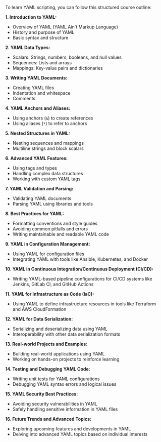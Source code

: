 To learn YAML scripting, you can follow this structured course outline:

**1. Introduction to YAML:**
   - Overview of YAML (YAML Ain't Markup Language)
   - History and purpose of YAML
   - Basic syntax and structure
   
**2. YAML Data Types:**
   - Scalars: Strings, numbers, booleans, and null values
   - Sequences: Lists and arrays
   - Mappings: Key-value pairs and dictionaries
   
**3. Writing YAML Documents:**
   - Creating YAML files
   - Indentation and whitespace
   - Comments
   
**4. YAML Anchors and Aliases:**
   - Using anchors (`&`) to create references
   - Using aliases (`*`) to refer to anchors
   
**5. Nested Structures in YAML:**
   - Nesting sequences and mappings
   - Multiline strings and block scalars
   
**6. Advanced YAML Features:**
   - Using tags and types
   - Handling complex data structures
   - Working with custom YAML tags
   
**7. YAML Validation and Parsing:**
   - Validating YAML documents
   - Parsing YAML using libraries and tools
   
**8. Best Practices for YAML:**
   - Formatting conventions and style guides
   - Avoiding common pitfalls and errors
   - Writing maintainable and readable YAML code
   
**9. YAML in Configuration Management:**
   - Using YAML for configuration files
   - Integrating YAML with tools like Ansible, Kubernetes, and Docker
   
**10. YAML in Continuous Integration/Continuous Deployment (CI/CD):**
   - Writing YAML-based pipeline configurations for CI/CD systems like Jenkins, GitLab CI, and GitHub Actions
   
**11. YAML for Infrastructure as Code (IaC):**
   - Using YAML to define infrastructure resources in tools like Terraform and AWS CloudFormation
   
**12. YAML for Data Serialization:**
   - Serializing and deserializing data using YAML
   - Interoperability with other data serialization formats
   
**13. Real-world Projects and Examples:**
   - Building real-world applications using YAML
   - Working on hands-on projects to reinforce learning
   
**14. Testing and Debugging YAML Code:**
   - Writing unit tests for YAML configurations
   - Debugging YAML syntax errors and logical issues
   
**15. YAML Security Best Practices:**
   - Avoiding security vulnerabilities in YAML
   - Safely handling sensitive information in YAML files
   
**16. Future Trends and Advanced Topics:**
   - Exploring upcoming features and developments in YAML
   - Delving into advanced YAML topics based on individual interests

